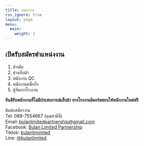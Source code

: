 ```yaml
---
title: สมัครงาน
rss_ignore: true
layout: page
menu:
  main:
    weight: 2
---
```


## เปิดรับสมัครตำแหน่งงาน
1. ช่างตัด
2. ช่างเย็บผ้า
3. พนักงาน QC
4. พนักงานแพ็กกิ้ง
5. ผู้จัดการโรงงาน

**ยินดีรับพนักงานที่ไม่มีประสบการณ์เย็บผ้า ทางโรงงานมีคอร์สสอนให้พนักงานใหม่ฟรี**

ติดต่อสมัครงาน  
Tel: 088-7554667 (คุณฮามีซี)  
Email: bulanlimitedpartnership@gmail.com  
Facebook: [Bulan Limited Partnership](https://www.facebook.com/profile.php?id=100063570896222)  
Tiktok: [bulanlimimted](https://www.tiktok.com/@bulanlimited)   
Line: [@bulanlimited](https://lin.ee/adtCQH8U)  
